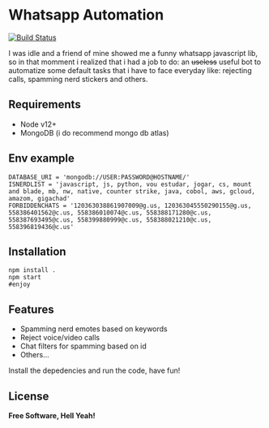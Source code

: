 # Whatsapp Automation
[![Build Status](https://travis-ci.org/joemccann/dillinger.svg?branch=master)](https://travis-ci.org/joemccann/dillinger)

I was idle and a friend of mine showed me a funny whatsapp javascript lib, so in that momment i realized that i had a job to do: an ~~useless~~ useful bot to automatize some default tasks that i have to face everyday like: rejecting calls, spamming nerd stickers and others.


## Requirements
- Node v12+
- MongoDB (i do recommend mongo db atlas)

## Env example
``` node
DATABASE_URI = 'mongodb://USER:PASSWORD@HOSTNAME/'
ISNERDLIST = 'javascript, js, python, vou estudar, jogar, cs, mount and blade, mb, nw, native, counter strike, java, cobol, aws, gcloud, amazom, gigachad'
FORBIDDENCHATS = '120363038861907009@g.us, 120363045550290155@g.us, 558386401562@c.us, 558386010074@c.us, 558388171280@c.us, 558387693495@c.us, 558399880999@c.us, 558388021210@c.us, 558396819436@c.us'
```

## Installation
``` node
npm install .
npm start
#enjoy
```
## Features

- Spamming nerd emotes based on keywords
- Reject voice/video calls
- Chat filters for spamming based on id
- Others...

Install the depedencies and run the code, have fun!

## License

**Free Software, Hell Yeah!**
